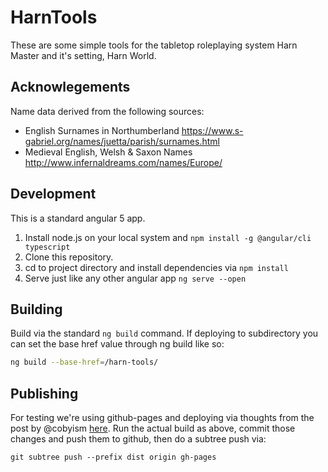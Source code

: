 # HarnTools

These are some simple tools for the tabletop roleplaying system Harn Master and it's setting, Harn World.

## Acknowlegements

Name data derived from the following sources:
* English Surnames in Northumberland https://www.s-gabriel.org/names/juetta/parish/surnames.html 
* Medieval English, Welsh & Saxon Names http://www.infernaldreams.com/names/Europe/


## Development
This is a standard angular 5 app. 

1. Install node.js on your local system and `npm install -g @angular/cli typescript`
1. Clone this repository.
1. cd to project directory and install dependencies via `npm install`
1. Serve just like any other angular app `ng serve --open`

## Building

Build via the standard `ng build` command. If deploying to subdirectory you can set the base href value through ng build like so:
```bash
ng build --base-href=/harn-tools/
```

## Publishing

For testing we're using github-pages and deploying via thoughts from the post by @cobyism [here](https://gist.github.com/cobyism/4730490).  Run the actual build as above, commit those changes and push them to github, then do a subtree push via:
```
git subtree push --prefix dist origin gh-pages
```
